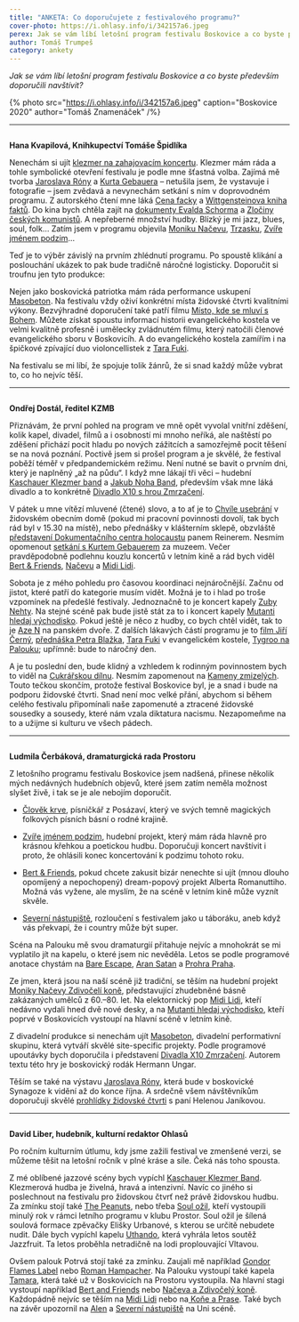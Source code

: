 ```yaml
---
title: "ANKETA: Co doporučujete z festivalového programu?"
cover-photo: https://i.ohlasy.info/i/342157a6.jpeg
perex: Jak se vám líbí letošní program festivalu Boskovice a co byste především doporučili navštívit? Odpovídají Hana Kvapilová, Ondřej Dostál, Ludmila Čerbáková a David Liber.
author: Tomáš Trumpeš
category: ankety
---
```


*Jak se vám líbí letošní program festivalu Boskovice a co byste především doporučili navštívit?*

{% photo src="https://i.ohlasy.info/i/342157a6.jpeg" caption="Boskovice 2020" author="Tomáš Znamenáček" /%}

---

<img class="profile-picture" src="https://i.ohlasy.info/i/d2bc10ed.jpeg" alt="">

**Hana Kvapilová, Knihkupectví Tomáše Špidlíka**

Nenechám si ujít [klezmer na zahajovacím koncertu](https://www.boskovice-festival.cz/cs/kaschauer-klezmer-band). Klezmer mám ráda a tohle symbolické otevření festivalu je podle mne šťastná volba. Zajímá mě tvorba [Jaroslava Róny](https://www.boskovice-festival.cz/cs/jaroslav-rona-0) a [Kurta Gebauera](https://www.boskovice-festival.cz/cs/kurt-gebauer-0) – netušila jsem, že vystavuje i fotografie – jsem zvědavá a nevynechám setkání s ním v doprovodném programu. Z autorského čtení mne láká [Cena facky](https://www.boskovice-festival.cz/cs/josef-holcman-cena-facky) a [Wittgensteinova kniha faktů](https://www.boskovice-festival.cz/cs/ladislav-cumba-wittgensteinova-kniha-faktu). Do kina bych chtěla zajít na [dokumenty Evalda Schorma](https://www.boskovice-festival.cz/cs/dokumenty-evalda-schorma) a [Zločiny českých komunistů](https://www.boskovice-festival.cz/cs/zlociny-ceskych-komunistu-zlodeju-vrahu-ii-0). A nepřeberné množství hudby. Blízký je mi jazz, blues, soul, folk… Zatím jsem v programu objevila [Moniku Načevu](https://www.boskovice-festival.cz/cs/naceva-zdivoceli-kone), [Trzasku](https://www.boskovice-festival.cz/cs/trzaskavrbapanditokar), [Zvíře jménem podzim](https://www.boskovice-festival.cz/cs/zvire-jmenem-podzim)… 

Teď je to výběr závislý na prvním zhlédnutí programu. Po spoustě klikání a poslouchání ukázek to pak bude tradičně náročné logisticky. Doporučit si troufnu jen tyto produkce: 

Nejen jako boskovická patriotka mám ráda performance uskupení [Masobeton](https://www.boskovice-festival.cz/cs/masobeton). Na festivalu vždy oživí konkrétní místa židovské čtvrti kvalitními výkony. Bezvýhradné doporučení také patří filmu [Místo, kde se mluví s Bohem](https://www.boskovice-festival.cz/cs/misto-kde-se-mluvi-s-bohem). Můžete získat spoustu informací historii evangelického kostela ve velmi kvalitně profesně i umělecky zvládnutém filmu, který natočili členové evangelického sboru v Boskovicíh. A do evangelického kostela zamířím i na špičkové zpívající duo violoncellistek z [Tara Fuki](https://www.boskovice-festival.cz/cs/tara-fuki).

Na festivalu se mi líbí, že spojuje tolik žánrů, že si snad každý může vybrat to, co ho nejvíc těší.

---

<img class="profile-picture" src="https://i.ohlasy.info/i/056c3b9a.jpg" alt="">

**Ondřej Dostál, ředitel KZMB**

Přiznávám, že první pohled na program ve mně opět vyvolal vnitřní zděšení, kolik kapel, divadel, filmů a i osobností mi mnoho neříká, ale naštěstí po zděšení přichází pocit hladu po nových zážitcích a samozřejmě pocit těšení se na nová poznání. Poctivě jsem si prošel program a je skvělé, že festival poběží téměř v předpandemickém režimu. Není nutné se bavit o prvním dni, který je naplněný „až na půdu“. I když mne lákají tři věci – hudební [Kaschauer Klezmer band](https://www.boskovice-festival.cz/cs/kaschauer-klezmer-band) a [Jakub Noha Band](https://www.boskovice-festival.cz/cs/jakub-noha-band), především však mne láká divadlo a to konkrétně [Divadlo X10 s hrou Zmrzačení](https://www.boskovice-festival.cz/cs/divadlo-x10-zmrzaceni). 

V pátek u mne vítězí mluvené (čtené) slovo, a to ať je to [Chvíle usebrání](https://www.boskovice-festival.cz/cs/chvile-usebrani-pribehy-xx-stoleti) v židovském obecním domě (pokud mi pracovní povinnosti dovolí, tak bych rád byl v 15.30 na místě), nebo přednášky v klášterním sklepě, obzvláště [představení Dokumentačního centra holocaustu](https://www.boskovice-festival.cz/cs/martin-reiner-dokumentacni-centrum-holokaustu-na-morave) panem Reinerem. Nesmím opomenout [setkání s Kurtem Gebauerem](https://www.boskovice-festival.cz/cs/kurt-gebauer-0) za muzeem. Večer pravděpodobně podlehnu kouzlu koncertů v letním kině a rád bych viděl [Bert & Friends](https://www.boskovice-festival.cz/cs/bert-friends), [Načevu](https://www.boskovice-festival.cz/cs/naceva-zdivoceli-kone) a [Midi Lidi](https://www.boskovice-festival.cz/cs/midi-lidi). 

Sobota je z mého pohledu pro časovou koordinaci nejnáročnější. Začnu od jistot, které patří do kategorie musím vidět. Možná je to i hlad po troše vzpomínek na předešlé festivaly. Jednoznačně to je koncert kapely [Zuby Nehty](https://www.boskovice-festival.cz/cs/zuby-nehty). Na stejné scéně pak bude jistě stát za to i koncert kapely [Mutanti hledaj východisko](https://www.boskovice-festival.cz/cs/mutanti-hledaj-vychodisko-1). Pokud ještě je něco z hudby, co bych chtěl vidět, tak to je [Aze N](https://www.boskovice-festival.cz/cs/aze-n) na panském dvoře. Z dalších lákavých částí programu je to [film Jiří Černý](https://www.boskovice-festival.cz/cs/jiri-cerny), [přednáška Petra Blažka](https://www.boskovice-festival.cz/cs/petr-blazek-rude-stoleti), [Tara Fuki](https://www.boskovice-festival.cz/cs/tara-fuki) v evangelickém kostele, [Tygroo na Palouku](https://www.boskovice-festival.cz/cs/tygroo); upřímně: bude to náročný den. 

A je tu poslední den, bude klidný a vzhledem k rodinným povinnostem bych to viděl na [Cukrářskou dílnu](https://www.boskovice-festival.cz/cs/kreativni-cukrarska-dilna). Nesmím zapomenout na [Kameny zmizelých](https://www.boskovice-festival.cz/cs/kameny-zmizelych). Touto tečkou skončím, protože festival Boskovice byl, je a snad i bude na podporu židovské čtvrti. Snad není moc velké přání, abychom si během celého festivalu připomínali naše zapomenuté a ztracené židovské sousedky a sousedy, které nám vzala diktatura nacismu. Nezapomeňme na to a užijme si kulturu ve všech pádech.

---

<img class="profile-picture" src="https://i.ohlasy.info/i/bd42b2a4.jpg" alt="">

**Ludmila Čerbáková, dramaturgická rada Prostoru**

Z letošního programu festivalu Boskovice jsem nadšená, přinese několik mých nedávných hudebních objevů, které jsem zatím neměla možnost slyšet živě, i tak se je ale nebojím doporučit.

- [Člověk krve](https://www.boskovice-festival.cz/cs/clovek-krve-s-kapelou), písničkář z Posázaví, který ve svých temně magických folkových písních básní o rodné krajině.

- [Zvíře jménem podzim](https://www.boskovice-festival.cz/cs/zvire-jmenem-podzim), hudební projekt, který mám ráda hlavně pro krásnou křehkou a poetickou hudbu. Doporučuji koncert navštívit i proto, že ohlásili konec koncertování k podzimu tohoto roku.

- [Bert & Friends](https://www.boskovice-festival.cz/cs/bert-friends), pokud chcete zakusit bizár nenechte si ujít (mnou dlouho opomíjený a nepochopený) dream-popový projekt Alberta Romanuttiho. Možná vás vyžene, ale myslím, že na scéně v letním kině může vyznít skvěle.

- [Severní nástupiště](https://www.boskovice-festival.cz/cs/severni-nastupiste), rozloučení s festivalem jako u táboráku, aneb když vás překvapí, že i country může být super. 

Scéna na Palouku mě svou dramaturgií přitahuje nejvíc a mnohokrát se mi vyplatilo jít na kapelu, o které jsem nic nevěděla. Letos se podle programové anotace chystám na [Bare Escape](https://www.boskovice-festival.cz/cs/bare-escape), [Aran Satan](https://www.boskovice-festival.cz/cs/aran-satan-0) a [Prohra Praha](https://www.boskovice-festival.cz/cs/prohra-praha). 

Ze jmen, která jsou na naší scéně již tradiční, se těším na hudební projekt [Moniky Načevy Zdivočelí koně](https://www.boskovice-festival.cz/cs/naceva-zdivoceli-kone), představující zhudebněné básně zakázaných umělců z 60.–80. let. Na elektornický pop [Midi Lidi](https://www.boskovice-festival.cz/cs/midi-lidi), kteří nedávno vydali hned dvě nové desky, a na [Mutanti hledaj východisko](https://www.boskovice-festival.cz/cs/mutanti-hledaj-vychodisko-1), kteří poprvé v Boskovicích vystoupí na hlavní scéně v letním kině.

Z divadelní produkce si nenechám ujít [Masobeton](https://www.boskovice-festival.cz/cs/masobeton), divadelní performativní skupinu, která vytváří skvělé site-specific projekty. Podle programové upoutávky bych doporučila i představení [Divadla X10 Zmrzačení](https://www.boskovice-festival.cz/cs/divadlo-x10-zmrzaceni). Autorem textu této hry je boskovický rodák Hermann Ungar.

Těším se také na výstavu [Jaroslava Róny](https://www.boskovice-festival.cz/cs/jaroslav-rona), která bude v boskovické Synagoze k vidění až do konce října. A srdečně všem návštěvníkům doporučuji skvělé [prohlídky židovské čtvrti](https://www.boskovice-festival.cz/cs/prohlidka-zidovske-ctvrti) s paní Helenou Janíkovou.

---

<img class="profile-picture" src="https://i.ohlasy.info/i/fa32f77a.jpeg" alt="">

**David Liber, hudebník, kulturní redaktor Ohlasů**

Po ročním kulturním útlumu, kdy jsme zažili festival ve zmenšené verzi, se můžeme těšit na letošní ročník v plné kráse a síle. Čeká nás toho spousta. 

Z mé oblíbené jazzové scény bych vypíchl [Kaschauer Klezmer Band](https://www.boskovice-festival.cz/cs/kaschauer-klezmer-band). Klezmerová hudba je živelná, hravá a intenzivní. Navíc co jiného si poslechnout na festivalu pro židovskou čtvrť než právě židovskou hudbu. Za zmínku stojí také [The Peanuts](https://www.boskovice-festival.cz/cs/peanuts), nebo třeba [Soul ožil](https://www.boskovice-festival.cz/cs/soul-ozil), kteří vystoupili minulý rok v rámci letního programu v klubu Prostor. Soul ožil je šílená soulová formace zpěvačky Elišky Urbanové, s kterou se určitě nebudete nudit. Dále bych vypíchl kapelu [Uthando](https://www.boskovice-festival.cz/cs/uthando), která vyhrála letos soutěž Jazzfruit. Ta letos proběhla netradičně na lodi proplouvající Vltavou.

Ovšem palouk Potrvá stojí také za zmínku. Zaujali mě například [Gondor Flames Label](https://www.boskovice-festival.cz/cs/gondor-flames-label) nebo [Roman Hampacher](https://www.boskovice-festival.cz/cs/roman-hampacher). Na Palouku vystoupí také kapela [Tamara](https://www.boskovice-festival.cz/cs/tamara), která také už v Boskovicích na Prostoru vystoupila. Na hlavní stagi vystoupí například [Bert and Friends](https://www.boskovice-festival.cz/cs/bert-friends) nebo [Načeva a Zdivočelý koně](https://www.boskovice-festival.cz/cs/naceva-zdivoceli-kone). Každopádně nejvíc se těším na [Midi Lidi](https://www.boskovice-festival.cz/cs/midi-lidi) nebo na[ Koňe a Prase](https://www.boskovice-festival.cz/cs/kone-prase). Také bych na závěr upozornil na [Alen](https://www.boskovice-festival.cz/cs/alen) a [Severní nástupiště](https://www.boskovice-festival.cz/cs/severni-nastupiste) na Uni scéně.
